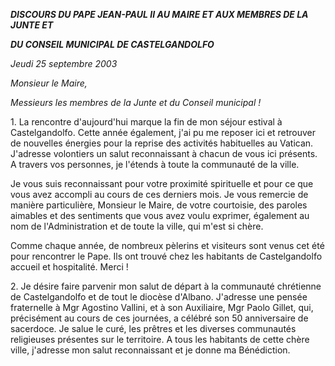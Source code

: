 ***DISCOURS DU PAPE JEAN-PAUL II* *AU MAIRE ET AUX MEMBRES DE LA JUNTE ET***

***DU CONSEIL MUNICIPAL DE CASTELGANDOLFO***

*Jeudi* *25 septembre 2003*

*Monsieur le Maire,*

*Messieurs les membres de la Junte et du Conseil municipal !*

1. La rencontre d'aujourd'hui marque la fin de mon séjour estival à Castelgandolfo. Cette année également, j'ai pu me reposer ici et retrouver de nouvelles énergies pour la reprise des activités habituelles au Vatican. J'adresse volontiers un salut reconnaissant à chacun de vous ici présents. A travers vos personnes, je l'étends à toute la communauté de la ville.

Je vous suis reconnaissant pour votre proximité spirituelle et pour ce que vous avez accompli au cours de ces derniers mois. Je vous remercie de manière particulière, Monsieur le Maire, de votre courtoisie, des paroles aimables et des sentiments que vous avez voulu exprimer, également au nom de l'Administration et de toute la ville, qui m'est si chère.

Comme chaque année, de nombreux pèlerins et visiteurs sont venus cet été pour rencontrer le Pape. Ils ont trouvé chez les habitants de Castelgandolfo accueil et hospitalité. Merci !

2. Je désire faire parvenir mon salut de départ à la communauté chrétienne de Castelgandolfo et de tout le diocèse d'Albano. J'adresse une pensée fraternelle à Mgr Agostino Vallini, et à son Auxiliaire, Mgr Paolo Gillet, qui, précisément au cours de ces journées, a célébré son 50 anniversaire de sacerdoce. Je salue le curé, les prêtres et les diverses communautés religieuses présentes sur le territoire. A tous les habitants de cette chère ville, j'adresse mon salut reconnaissant et je donne ma Bénédiction.